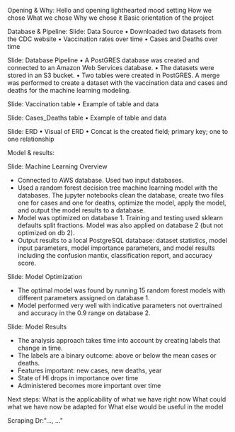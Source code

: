 Opening & Why:
Hello and opening lighthearted mood setting
How we chose
What we chose
Why we chose it
Basic orientation of the project

Database & Pipeline:
Slide: Data Source
•	Downloaded two datasets from the CDC website
•	Vaccination rates over time
•	Cases and Deaths over time

Slide: Database Pipeline
•	A PostGRES database was created and connected to an Amazon Web Services database. 
•	The datasets were stored in an S3 bucket.
•	Two tables were created in PostGRES. A merge was performed to create a dataset with the vaccination data and cases and deaths for the machine learning modeling.

Slide: Vaccination table
•	Example of table and data

Slide: Cases_Deaths table
•	Example of table and data

Slide: ERD 
•	Visual of ERD
•	Concat is the created field; primary key; one to one relationship

Model & results:

Slide:  Machine Learning Overview

- Connected to AWS database.  Used two input databases.
- Used a random forest decision tree machine learning model with the databases.  The jupyter notebooks clean the database, create two files one for cases and one for deaths, optimize the model, apply the model, and output the model results to a database.
- Model was optimized on database 1.  Training and testing used sklearn defaults split fractions.  Model was also applied on database 2 (but not optimized on db 2).
- Output results to a local PostgreSQL database:  dataset statistics, model input parameters, model importance parameters, and model results including the confusion mantix, classification report, and accuracy score.

Slide:  Model Optimization

- The optimal model was found by running 15 random forest models with different parameters assigned on database 1.
- Model performed very well with indicative parameters not overtrained and accuracy in the 0.9 range on database 2.

Slide:  Model Results

- The analysis approach takes time into account by creating labels that change in time.  
- The labels are a binary outcome:  above or below the mean cases or deaths.
- Features important:  new cases, new deaths, year
- State of HI drops in importance over time
- Administered becomes more important over time

Next steps:
What is the applicability of what we have right now
What could what we have now be adapted for
What else would be useful in the model

Scraping
Dr:"..., ..."
